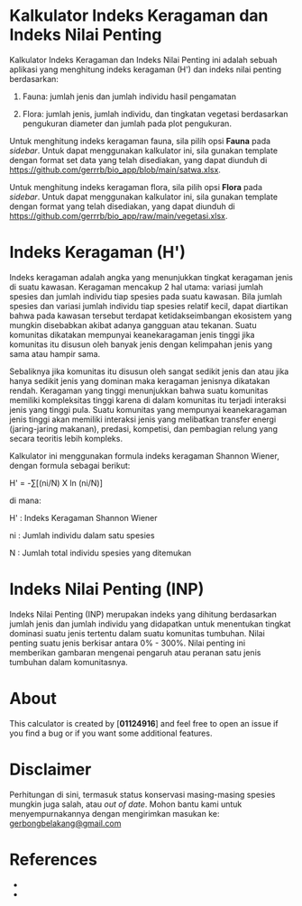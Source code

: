 # Kalkulator Indeks Keragaman dan Indeks Nilai Penting


Kalkulator Indeks Keragaman dan Indeks Nilai Penting ini adalah sebuah aplikasi yang menghitung indeks keragaman (H') dan indeks nilai penting berdasarkan:

1. Fauna: jumlah jenis dan jumlah individu hasil pengamatan

2. Flora: jumlah jenis, jumlah individu, dan tingkatan vegetasi berdasarkan pengukuran diameter dan jumlah pada plot pengukuran. 

Untuk menghitung indeks keragaman fauna, sila pilih opsi **Fauna** pada _sidebar_. Untuk dapat menggunakan kalkulator ini, sila gunakan template dengan format set data yang telah disediakan, yang dapat diunduh di https://github.com/gerrrb/bio_app/blob/main/satwa.xlsx. 

Untuk menghitung indeks keragaman flora, sila pilih opsi **Flora** pada _sidebar_. Untuk dapat menggunakan kalkulator ini, sila gunakan template dengan format yang telah disediakan, yang dapat diunduh di https://github.com/gerrrb/bio_app/raw/main/vegetasi.xlsx. 



# Indeks Keragaman (H')

Indeks keragaman adalah angka yang menunjukkan tingkat keragaman jenis di suatu kawasan. Keragaman mencakup 2 hal utama: variasi jumlah spesies dan jumlah individu tiap spesies pada suatu kawasan. Bila jumlah spesies dan variasi jumlah individu tiap spesies relatif kecil, dapat diartikan bahwa pada kawasan tersebut terdapat ketidakseimbangan ekosistem yang mungkin disebabkan akibat adanya gangguan atau tekanan. Suatu komunitas dikatakan mempunyai keanekaragaman jenis tinggi jika komunitas itu disusun oleh banyak jenis dengan kelimpahan jenis yang sama atau hampir sama.

Sebaliknya jika komunitas itu disusun oleh sangat sedikit jenis dan atau jika hanya sedikit jenis yang dominan maka keragaman jenisnya dikatakan rendah. Keragaman yang tinggi menunjukkan bahwa suatu komunitas memiliki kompleksitas tinggi karena di dalam komunitas itu terjadi interaksi jenis yang tinggi pula. Suatu komunitas yang mempunyai keanekaragaman jenis tinggi akan memiliki interaksi jenis yang melibatkan transfer energi (jaring-jaring makanan), predasi, kompetisi, dan pembagian relung yang secara teoritis lebih kompleks.

Kalkulator ini menggunakan formula indeks keragaman Shannon Wiener, dengan formula sebagai berikut:

H' = -∑[(ni/N) X ln (ni/N)]

di mana:

H' : Indeks Keragaman Shannon Wiener

ni : Jumlah individu dalam satu spesies

N : Jumlah total individu spesies yang ditemukan


# Indeks Nilai Penting (INP)

Indeks Nilai Penting (INP) merupakan indeks yang dihitung berdasarkan jumlah jenis dan jumlah individu yang didapatkan untuk menentukan tingkat dominasi suatu jenis tertentu dalam suatu komunitas tumbuhan. Nilai penting suatu jenis berkisar antara 0% - 300%. Nilai penting ini memberikan gambaran mengenai pengaruh atau peranan satu jenis tumbuhan dalam komunitasnya.

    
# About

This calculator is created by [**01124916**] and feel free to open an issue if you find a bug 
or if you want some additional features.


# Disclaimer

Perhitungan di sini, termasuk status konservasi masing-masing spesies mungkin juga salah, atau _out of date_. Mohon bantu kami untuk menyempurnakannya dengan mengirimkan masukan ke: gerbongbelakang@gmail.com 
    


# References

-
-

